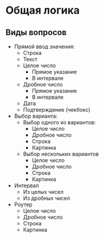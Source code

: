 Общая логика
===

Виды вопросов
---

+ Прямой ввод значения:
	+ Строка
	+ Текст
	+ Целое число
		+ Прямое указание
		+ В интервале
	+ Дробное число
		+ Прямое указание
		+ В интервале
	+ Дата
	+ Подтверждение (чекбокс)
+ Выбор варианта:
	+ Выбор одного из вариантов:
		+ Целое число
		+ Дробное число
		+ Строка
		+ Картинка
	+ Выбор нескольких вариантов
		+ Целое число
		+ Дробное число
		+ Строка
		+ Картинка
+ Интервал
	+ Из целых чисел
	+ Из дробных чисел
+ Роутер
	+ Целое число
	+ Дробное число
	+ Строка
	+ Картинка